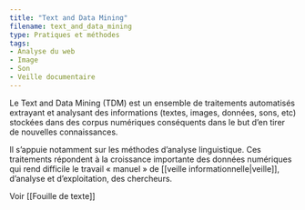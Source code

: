 ```yaml
---
title: "Text and Data Mining"
filename: text_and_data_mining
type: Pratiques et méthodes
tags:
- Analyse du web
- Image
- Son
- Veille documentaire
---
```


Le Text and Data Mining (TDM) est un ensemble de traitements automatisés extrayant et analysant des informations (textes, images, données, sons, etc) stockées dans des corpus numériques conséquents dans le but d’en tirer de nouvelles connaissances. 

Il s’appuie notamment sur les méthodes d’analyse linguistique. Ces traitements répondent à la croissance importante des données numériques qui rend difficile le travail « manuel » de [[veille informationnelle|veille]], d’analyse et d’exploitation, des chercheurs.

Voir [[Fouille de texte]]

